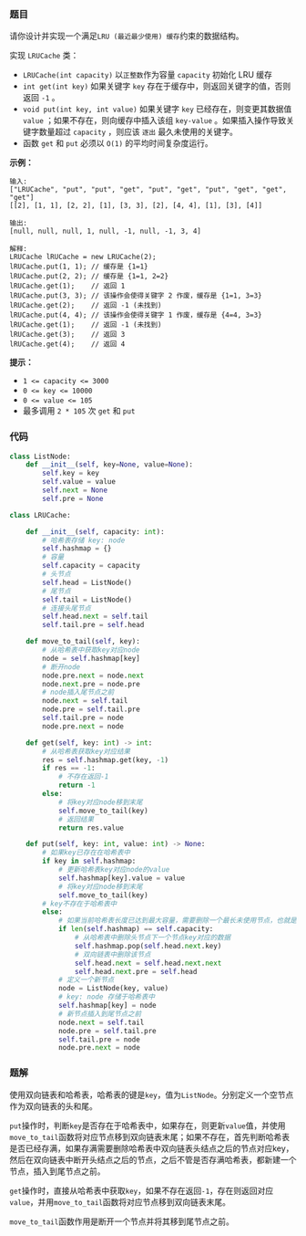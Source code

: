 ### 题目

请你设计并实现一个满足`LRU (最近最少使用) 缓存`约束的数据结构。

实现 `LRUCache` 类：
- `LRUCache(int capacity)` 以` 正整数 `作为容量 `capacity` 初始化 LRU 缓存
- `int get(int key)` 如果关键字 `key` 存在于缓存中，则返回关键字的值，否则返回 `-1` 。
- `void put(int key, int value)` 如果关键字 `key` 已经存在，则变更其数据值 `value` ；如果不存在，则向缓存中插入该组 `key-value` 。如果插入操作导致关键字数量超过 `capacity` ，则应该 `逐出` 最久未使用的关键字。
- 函数 `get` 和 `put` 必须以 `O(1)` 的平均时间复杂度运行。

 

**示例：**

```
输入:
["LRUCache", "put", "put", "get", "put", "get", "put", "get", "get", "get"]
[[2], [1, 1], [2, 2], [1], [3, 3], [2], [4, 4], [1], [3], [4]]

输出:
[null, null, null, 1, null, -1, null, -1, 3, 4]

解释:
LRUCache lRUCache = new LRUCache(2);
lRUCache.put(1, 1); // 缓存是 {1=1}
lRUCache.put(2, 2); // 缓存是 {1=1, 2=2}
lRUCache.get(1);    // 返回 1
lRUCache.put(3, 3); // 该操作会使得关键字 2 作废，缓存是 {1=1, 3=3}
lRUCache.get(2);    // 返回 -1 (未找到)
lRUCache.put(4, 4); // 该操作会使得关键字 1 作废，缓存是 {4=4, 3=3}
lRUCache.get(1);    // 返回 -1 (未找到)
lRUCache.get(3);    // 返回 3
lRUCache.get(4);    // 返回 4
```

**提示：**

- `1 <= capacity <= 3000`
- `0 <= key <= 10000`
- `0 <= value <= 105`
- 最多调用 `2 * 105` 次 `get` 和 `put`


### 代码

```python
class ListNode:
    def __init__(self, key=None, value=None):
        self.key = key
        self.value = value
        self.next = None
        self.pre = None

class LRUCache:

    def __init__(self, capacity: int):
        # 哈希表存储 key: node
        self.hashmap = {}
        # 容量
        self.capacity = capacity
        # 头节点
        self.head = ListNode()
        # 尾节点
        self.tail = ListNode()
        # 连接头尾节点
        self.head.next = self.tail
        self.tail.pre = self.head

    def move_to_tail(self, key):
        # 从哈希表中获取key对应node
        node = self.hashmap[key]
        # 断开node
        node.pre.next = node.next
        node.next.pre = node.pre
        # node插入尾节点之前
        node.next = self.tail
        node.pre = self.tail.pre
        self.tail.pre = node
        node.pre.next = node

    def get(self, key: int) -> int:
        # 从哈希表获取key对应结果
        res = self.hashmap.get(key, -1)
        if res == -1:
            # 不存在返回-1
            return -1
        else:
            # 将key对应node移到末尾
            self.move_to_tail(key)
            # 返回结果
            return res.value

    def put(self, key: int, value: int) -> None:
        # 如果key已存在在哈希表中
        if key in self.hashmap:
            # 更新哈希表key对应node的value
            self.hashmap[key].value = value
            # 将key对应node移到末尾
            self.move_to_tail(key)
        # key不存在于哈希表中
        else:
            # 如果当前哈希表长度已达到最大容量，需要删除一个最长未使用节点，也就是头节点的下一个节点
            if len(self.hashmap) == self.capacity:
                # 从哈希表中删除头节点下一个节点key对应的数据
                self.hashmap.pop(self.head.next.key)
                # 双向链表中删除该节点
                self.head.next = self.head.next.next
                self.head.next.pre = self.head
            # 定义一个新节点
            node = ListNode(key, value)
            # key: node 存储于哈希表中
            self.hashmap[key] = node
            # 新节点插入到尾节点之前
            node.next = self.tail
            node.pre = self.tail.pre
            self.tail.pre = node
            node.pre.next = node
```

### 题解

使用双向链表和哈希表，哈希表的键是`key`，值为`ListNode`。分别定义一个空节点作为双向链表的头和尾。

`put`操作时，判断`key`是否存在于哈希表中，如果存在，则更新`value`值，并使用`move_to_tail`函数将对应节点移到双向链表末尾；如果不存在，首先判断哈希表是否已经存满，如果存满需要删除哈希表中双向链表头结点之后的节点对应key，然后在双向链表中断开头结点之后的节点，之后不管是否存满哈希表，都新建一个节点，插入到尾节点之前。

`get`操作时，直接从哈希表中获取`key`，如果不存在返回`-1`，存在则返回对应`value`，并用`move_to_tail`函数将对应节点移到双向链表末尾。

`move_to_tail`函数作用是断开一个节点并将其移到尾节点之前。